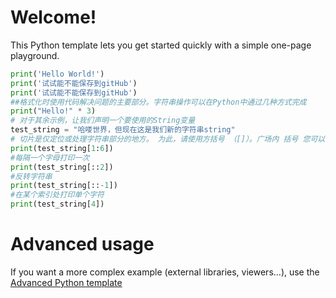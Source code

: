 # Welcome!

This Python template lets you get started quickly with a simple one-page playground.

```python runnable
print('Hello World!')
print('试试能不能保存到gitHub')
print('试试能不能保存到gitHub')
##格式化时使用代码解决问题的主要部分。字符串操作可以在Python中通过几种方式完成
print("Hello!" * 3)
# 对于其余示例，让我们声明一个要使用的String变量
test_string = "哈喽世界，但现在这是我们新的字符串string"
# 切片是仅定位或处理字符串部分的地方。 为此，请使用方括号 （[]）。广场内 括号 您可以设置开始、停止和步长。或在其他 单词、起点、终点以及计数多少
print(test_string[1:6])
#每隔一个字母打印一次
print(test_string[::2])
#反转字符串
print(test_string[::-1])
#在某个索引处打印单个字符
print(test_string[4])

```

# Advanced usage

If you want a more complex example (external libraries, viewers...), use the [Advanced Python template](https://tech.io/select-repo/429)
